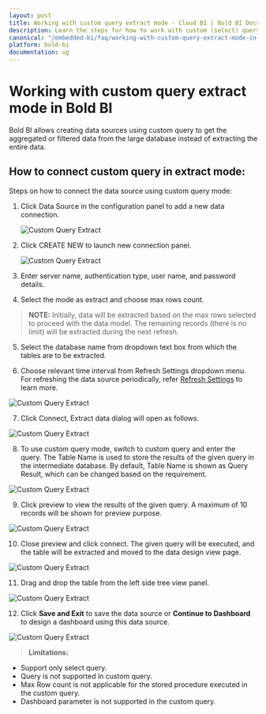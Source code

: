 ```yaml
---
layout: post
title: Working with custom query extract mode - Cloud BI | Bold BI Docs
description: Learn the steps for how to work with custom (select) query in SQL datasources for extract mode in Cloud BI.
canonical: "/embedded-bi/faq/working-with-custom-query-extract-mode-in-bold-bi/"
platform: bold-bi
documentation: ug
---
```



# Working with custom query extract mode in Bold BI

Bold BI allows creating data sources using custom query to get the aggregated or filtered data from the large database instead of extracting the entire data.

## How to connect custom query in extract mode:

Steps on how to connect the data source using custom query mode:

1. Click Data Source in the configuration panel to add a new data connection.

   ![Custom Query Extract](/static/assets/cloud/faq/images/custom-query-create-datasource.png#max-width=100%)
   
2. Click CREATE NEW to launch new connection panel.

   ![Custom Query Extract](/static/assets/cloud/faq/images/custom-query-create-new.png#max-width=100%)

3. Enter server name, authentication type, user name, and password details.

4. Select the mode as extract and choose max rows count.

> **NOTE:** Initially, data will be extracted based on the max rows selected to proceed with the data model. The remaining records (there is no limit) will be extracted during the next refresh.

5. Select the database name from dropdown text box from which the tables are to be extracted.

6. Choose relevant time interval from Refresh Settings dropdown menu. For refreshing the data source periodically, refer [Refresh Settings](https://help.boldbi.com/cloud-bi/working-with-data-source/data-connectors/sql-data-source/#sql-data-source-refresh-settings) to learn more.

![Custom Query Extract](/static/assets/cloud/faq/images/custom-query-new-datasource-dialog.png#max-width=100%)

7. Click Connect, Extract data dialog will open as follows.

![Custom Query Extract](/static/assets/cloud/faq/images/custom-query-extract-data.png#max-width=65%)

8. To use custom query mode, switch to custom query and enter the query. The Table Name is used to store the results of the given query in the intermediate database. By default, Table Name is shown as Query Result, which can be changed based on the requirement.

![Custom Query Extract](/static/assets/cloud/faq/images/custom-query-create-query.png#max-width=65%)

9. Click preview to view the results of the given query. A maximum of 10 records will be shown for preview purpose.

![Custom Query Extract](/static/assets/cloud/faq/images/custom-query-preview-datasource.png#max-width=65%)

10. Close preview and click connect. The given query will be executed, and the table will be extracted and moved to the data design view page.

![Custom Query Extract](/static/assets/cloud/faq/images/custom-query-design-view.png#max-width=75%)

11. Drag and drop the table from the left side tree view panel.

![Custom Query Extract](/static/assets/cloud/faq/images/custom-query-drop-table.png#max-width=85%)

12. Click **Save and Exit** to save the data source or **Continue to Dashboard** to design a dashboard using this data source.

![Custom Query Extract](/static/assets/cloud/faq/images/custom-query-save-datasource.png#max-width=85%)

> **Limitations:**

- Support only select query.
- Query is not supported in custom query.
- Max Row count is not applicable for the stored procedure executed in the custom query.
- Dashboard parameter is not supported in the custom query.

